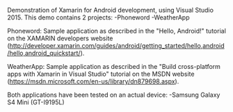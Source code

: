 Demonstration of Xamarin for Android development, using Visual Studio 2015.
This demo contains 2 projects:
	-Phoneword
	-WeatherApp

Phoneword:
Sample application as described in the "Hello, Android!" tutorial on the XAMARIN developers
website (http://developer.xamarin.com/guides/android/getting_started/hello,android/hello,android_quickstart/).

WeatherApp:
Sample application as described in the "Build cross-platform apps with Xamarin in Visual Studio"
tutorial on the MSDN website (https://msdn.microsoft.com/en-us/library/dn879698.aspx).

Both applications have been tested on an actual device:
	-Samsung Galaxy S4 Mini (GT-I9195L)
